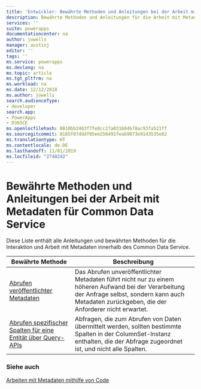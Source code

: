 ```yaml
---
title: 'Entwickler: Bewährte Methoden und Anleitungen bei der Arbeit mit Metadaten für Common Data Service | Microsoft-Dokumentation'
description: Bewährte Methoden und Anleitungen für die Arbeit mit Metadaten für Entwickler des Common Data Service in PowerApps.
services: ''
suite: powerapps
documentationcenter: na
author: jowells
manager: austinj
editor: ''
tags: ''
ms.service: powerapps
ms.devlang: na
ms.topic: article
ms.tgt_pltfrm: na
ms.workload: na
ms.date: 12/12/2018
ms.author: jowells
search.audienceType:
- developer
search.app:
- PowerApps
- D365CE
ms.openlocfilehash: 8810bb2483f7fe8cc27a031604b78ac93fa521ff
ms.sourcegitcommit: 8185f87dddf05ee256491feab9873e9143535e02
ms.translationtype: HT
ms.contentlocale: de-DE
ms.lasthandoff: 11/01/2019
ms.locfileid: "2748242"
---
```

# <a name="best-practices-and-guidance-while-working-with-metadata-for-the-common-data-service"></a>Bewährte Methoden und Anleitungen bei der Arbeit mit Metadaten für Common Data Service

Diese Liste enthält alle Anleitungen und bewährten Methoden für die Interaktion und Arbeit mit Metadaten innerhalb des Common Data Service.


|Bewährte Methode  |Beschreibung  |
|---------|---------|
|[Abrufen veröffentlichter Metadaten](retrieve-published-metadata.md)     |Das Abrufen unveröffentlichter Metadaten führt nicht nur zu einem höheren Aufwand bei der Verarbeitung der Anfrage selbst, sondern kann auch Metadaten zurückgeben, die der Anforderer nicht erwartet.         |
|[Abrufen spezifischer Spalten für eine Entität über Query-APIs](retrieve-specific-columns-entity-via-query-apis.md)     |Abfragen, die zum Abrufen von Daten übermittelt werden, sollten bestimmte Spalten in der ColumnSet-Instanz enthalten, die der Abfrage zugeordnet ist, und nicht alle Spalten.         |

### <a name="see-also"></a>Siehe auch
[Arbeiten mit Metadaten mithilfe von Code](../../metadata-services.md)<br />